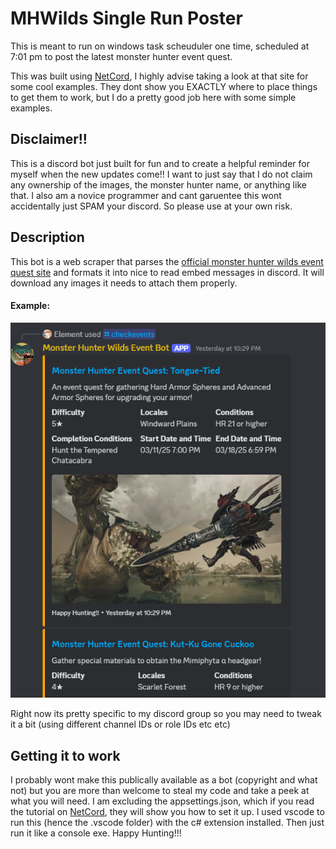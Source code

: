 # MHWilds Single Run Poster

This is meant to run on windows task scheuduler one time, scheduled at 7:01 pm to post the latest monster hunter event quest.

This was built using [NetCord](https://netcord.dev/), I highly advise taking a look at that site for some cool examples.  They dont show you EXACTLY where to place things to get them to work, but I do a pretty good job here with some simple examples.

## Disclaimer!!

This is a discord bot just built for fun and to create a helpful reminder for myself when the new updates come!! I want to just say that I do not claim any ownership of the images, the monster hunter name, or anything like that.  I also am a novice programmer and cant garuentee this wont accidentally just SPAM your discord.  So please use at your own risk.

## Description

This bot is a web scraper that parses the [official monster hunter wilds event quest site](https://info.monsterhunter.com/wilds/event-quest/en-us/schedule) and formats it into nice to read embed messages in discord.  It will download any images it needs to attach them properly.

#### Example: 

![Example Embed Message](/images/readmeexample1.png)

Right now its pretty specific to my discord group so you may need to tweak it a bit (using different channel IDs or role IDs etc etc)

## Getting it to work

I probably wont make this publically available as a bot (copyright and what not) but you are more than welcome to steal my code and take a peek at what you will need. I am excluding the appsettings.json, which if you read the tutorial on [NetCord](https://netcord.dev/), they will show you how to set it up.  I used vscode to run this (hence the .vscode folder) with the c# extension installed.  Then just run it like a console exe.  Happy Hunting!!!


